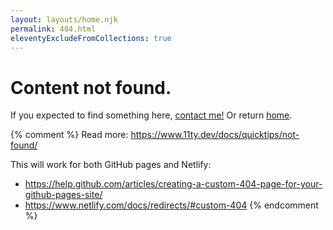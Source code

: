 ```yaml
---
layout: layouts/home.njk
permalink: 404.html
eleventyExcludeFromCollections: true
---
```

# Content not found.

If you expected to find something here, <a href="/about#contact">contact me!</a> Or return <a href="{{ '/' | url }}">home</a>.

{% comment %}
Read more: https://www.11ty.dev/docs/quicktips/not-found/

This will work for both GitHub pages and Netlify:

* https://help.github.com/articles/creating-a-custom-404-page-for-your-github-pages-site/
* https://www.netlify.com/docs/redirects/#custom-404
{% endcomment %}

